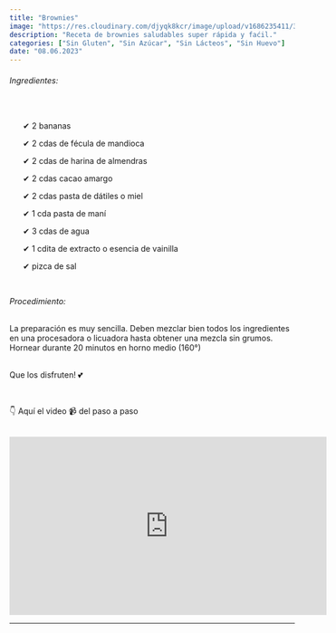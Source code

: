```yaml
---
title: "Brownies"
image: "https://res.cloudinary.com/djyqk8kcr/image/upload/v1686235411/352186319_190583316930952_4870032214483771002_n.webp_rgwcdu.jpg"
description: "Receta de brownies saludables super rápida y faćil."
categories: ["Sin Gluten", "Sin Azúcar", "Sin Lácteos", "Sin Huevo"]
date: "08.06.2023"
---
```


<h6><em>Ingredientes:</em></h6><br>
<ul>
✔ 2 bananas

✔ 2 cdas de fécula de mandioca

✔ 2 cdas de harina de almendras

✔ 2 cdas cacao amargo

✔ 2 cdas pasta de dátiles o miel

✔ 1 cda pasta de maní

✔ 3 cdas de agua

✔ 1 cdita de extracto o esencia de vainilla

✔ pizca de sal

</ul><br>

<em>Procedimiento:</em><br><br>

La preparación es muy sencilla. Deben mezclar bien todos los ingredientes en una procesadora o licuadora hasta obtener una mezcla sin grumos. Hornear durante 20 minutos en horno medio (160°)<br><br>

Que los disfruten! 💕

<br>

👇 Aquí el video 📹 del paso a paso

<br>

<div><iframe width="560" height="315" src="https://www.youtube.com/embed/rP-OXwvnG7A" title="YouTube video player" frameborder="0" allow="accelerometer; autoplay; clipboard-write; encrypted-media; gyroscope; picture-in-picture; web-share" allowfullscreen></iframe></div>

<hr>
